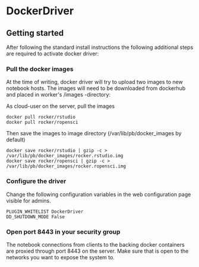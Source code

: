 # DockerDriver

## Getting started

After following the standard install instructions the following additional steps
are required to activate docker driver:

### Pull the docker images

At the time of writing, docker driver will try to upload two images to new notebook hosts. The images
will need to be downloaded from dockerhub and placed in worker's /images -directory:

As cloud-user on the server, pull the images
    
    docker pull rocker/rstudio
    docker pull rocker/ropensci

Then save the images to image directory (/var/lib/pb/docker_images by default)

    docker save rocker/rstudio | gzip -c > /var/lib/pb/docker_images/rocker.rstudio.img
    docker save rocker/ropensci | gzip -c > /var/lib/pb/docker_images/rocker.ropensci.img

### Configure the driver

Change the following configuration variables in the web configuration page visible for admins.

    PLUGIN_WHITELIST DockerDriver
    DD_SHUTDOWN_MODE False

### Open port 8443 in your security group

The notebook connections from clients to the backing docker containers are proxied
through port 8443 on the server. Make sure that is open to the networks you want to
expose the system to.
